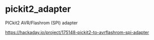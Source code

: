 # pickit2_adapter
PICkit2 AVR/Flashrom (SPI) adapter

https://hackaday.io/project/175148-pickit2-to-avrflashrom-spi-adapter
